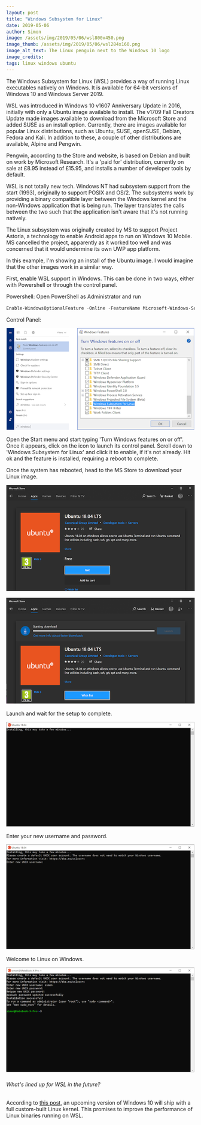 ```yaml
---
layout: post
title: "Windows Subsystem for Linux"
date: 2019-05-06
author: Simon
image: /assets/img/2019/05/06/wsl800x450.png
image_thumb: /assets/img/2019/05/06/wsl284x160.png
image_alt_text: The Linux penguin next to the Windows 10 logo
image_credits:  
tags: linux windows ubuntu
---
```


The Windows Subsystem for Linux (WSL) provides a way of running Linux executables natively on Windows. It is available for 64-bit versions of Windows 10 and Windows Server 2019.

WSL was introduced in Windows 10 v1607 Anniversary Update in 2016, initially with only a Ubuntu image available to install. The v1709 Fall Creators Update made images available to download from the Microsoft Store and added SUSE as an install option. Currently, there are images available for popular Linux distributions, such as Ubuntu, SUSE, openSUSE, Debian, Fedora and Kali. In addition to these, a couple of other distributions are available, Alpine and Pengwin.

Pengwin, according to the Store and website, is based on Debian and built on work by Microsoft Research. It's a 'paid for' distribution, currently on sale at £8.95 instead of £15.95, and installs a number of developer tools by default.

WSL is not totally new tech. Windows NT had subsystem support from the start (1993), originally to support POSIX and OS/2.  The subsystems work by providing a binary compatible layer between the Windows kernel and the non-Windows application that is being run. The layer translates the calls between the two such that the application isn't aware that it's not running natively.

The Linux subsystem was originally created by MS to support Project Astoria, a technology to enable Android apps to run on Windows 10 Mobile. MS cancelled the project, apparently as it worked too well and was concerned that it would undermine its own UWP app platform.

In this example, I'm showing an install of the Ubuntu image. I would imagine that the other images work in a similar way.

First, enable WSL support in Windows. This can be done in two ways, either with Powershell or through the control panel.

Powershell:
Open PowerShell as Administrator and run
```powershell
Enable-WindowsOptionalFeature -Online -FeatureName Microsoft-Windows-Subsystem-Linux
```

Control Panel:

![Ubuntu page in the Microsoft Store](/assets/img/2019/05/06/controlpanel.png)

Open the Start menu and start typing 'Turn Windows features on or off'.
Once it appears, click on the icon to launch its control panel.
Scroll down to 'Windows Subsystem for Linux' and click it to enable, if it's not already.
Hit ok and the feature is installed, requiring a reboot to complete.

Once the system has rebooted, head to the MS Store to download your Linux image.

![Ubuntu page in the Microsoft Store](/assets/img/2019/05/06/ubuntu1.png)

![Downloading Ubuntu from the Microsoft Store](/assets/img/2019/05/06/ubuntu2.png)

Launch and wait for the setup to complete.

![First launch of Ubuntu](/assets/img/2019/05/06/ubuntu3.png)

Enter your new username and password.

![Ubuntu setting user](/assets/img/2019/05/06/ubuntu4.png)

Welcome to Linux on Windows.

![Ubuntu installed](/assets/img/2019/05/06/ubuntu5.png)

###### What's lined up for WSL in the future? 
According to [this post](https://devblogs.microsoft.com/commandline/shipping-a-linux-kernel-with-windows/), an upcoming version of Windows 10 will ship with a full custom-built Linux kernel. This promises to improve the performance of Linux binaries running on WSL.
